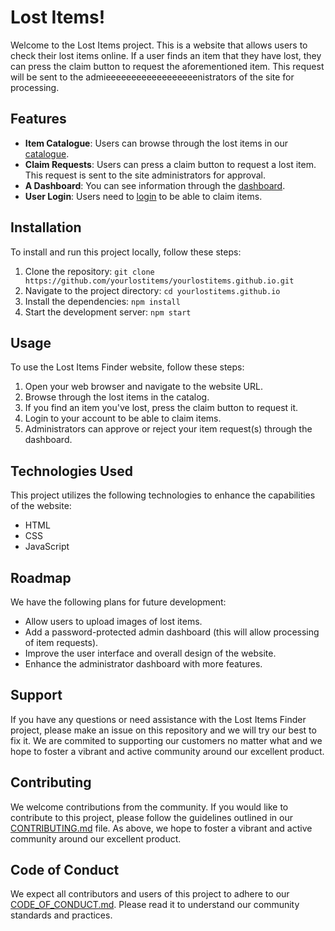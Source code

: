 # Lost Items!

Welcome to the Lost Items project. This is a website that allows users to check their lost items online. If a user finds an item that they have lost, they can press the claim button to request the aforementioned item. This request will be sent to the admieeeeeeeeeeeeeeeeeenistrators of the site for processing.

## Features

- **Item Catalogue**: Users can browse through the lost items in our [catalogue](catalogue/index.html).
- **Claim Requests**: Users can press a claim button to request a lost item. This request is sent to the site administrators for approval.
- **A Dashboard**: You can see information through the [dashboard](dashboard/index.html).
- **User Login**: Users need to [login](login/index.html) to be able to claim items.

## Installation

To install and run this project locally, follow these steps:

1. Clone the repository: `git clone https://github.com/yourlostitems/yourlostitems.github.io.git`
2. Navigate to the project directory: `cd yourlostitems.github.io`
3. Install the dependencies: `npm install`
4. Start the development server: `npm start`

## Usage

To use the Lost Items Finder website, follow these steps:

1. Open your web browser and navigate to the website URL.
2. Browse through the lost items in the catalog.
3. If you find an item you've lost, press the claim button to request it.
4. Login to your account to be able to claim items.
5. Administrators can approve or reject your item request(s) through the dashboard.

## Technologies Used

This project utilizes the following technologies to enhance the capabilities of the website:

- HTML
- CSS
- JavaScript

## Roadmap

We have the following plans for future development:

- Allow users to upload images of lost items.
- Add a password-protected admin dashboard (this will allow processing of item requests).
- Improve the user interface and overall design of the website.
- Enhance the administrator dashboard with more features.

## Support

If you have any questions or need assistance with the Lost Items Finder project, please make an issue on this repository and we will try our best to fix it. We are commited to supporting our customers no matter what and we hope to foster a vibrant and active community around our excellent product.

## Contributing

We welcome contributions from the community. If you would like to contribute to this project, please follow the guidelines outlined in our [CONTRIBUTING.md](CONTRIBUTING.md) file. As above, we hope to foster a vibrant and active community around our excellent product.

## Code of Conduct

We expect all contributors and users of this project to adhere to our [CODE_OF_CONDUCT.md](CODE_OF_CONDUCT.md). Please read it to understand our community standards and practices.
